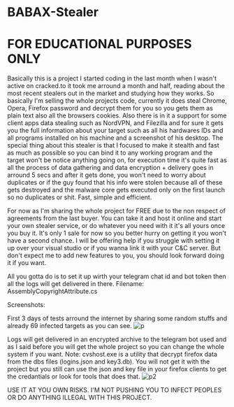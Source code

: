 # BABAX-Stealer
# FOR EDUCATIONAL PURPOSES ONLY


Basically this is a project I started coding in the last month when I wasn't active on cracked.to it took me arround a month and half, reading about the most recent stealers out in the market and studying how they works. So basically I'm selling the whole projects code, currently it does steal Chrome, Opera, Firefox password and decrypt them for you so you gets them as plain text also all the browsers cookies. Also there is in it a support for some client apps data stealing such as NordVPN, and Filezilla and for sure it gets you the full information about your target such as all his hardwares IDs and all programs installed on his machine and a screenshot of his desktop. The special thing about this stealer is that I focused to make it stealth and fast as much as possible so you can bind it to any working program and the target won't be notice anything going on, for execution time it's quite fast as all the process of data gathering and data encryption + delivery goes in arround 5 secs and after it gets done, you won't need to worry about duplicates or if the guy found that his info were stolen because all of these gets destroyed and the malware core gets executed only on the first launch so no duplicates or shit. Fast, simple and efficient.

For now as I'm sharing the whole project for FREE  due to the non respect of agreements from the last buyer. You can take it and host it online and start your own stealer service, or do whatever you need with it it's all yours once you buy it. It's only 1 sale for now so you better hurry on getting it you won't have a second chance.
I will be offering help if you struggle with setting it up over your visual studio or if you wanna link it with your C&C server. But don't expect me to add new features to you, you should look forward doing it if you want.


All you gotta do is to set it up wirth your telegram chat id and bot token then all the logs will get delivered in there. Filename: AssemblyCopyrightAttribute.cs

Screenshots:

First 3 days of tests arround the internet by sharing some random stuffs and already 69 infected targets as you can see.
![p](https://i.imgur.com/VE87PXv.png)

Logs will get delivered in an encrypted archive to the telegram bot used and as I said before you will get the whole project so you can change the whole system if you want.
Note: cvshost.exe is a utility that decrypt firefox data from the dbs files (logins.json and key3.db). You will not get it with the project but you still can use the json and key file in your firefox clients to get the credantials or look for tools that does that.
![p2](https://i.imgur.com/YgWHhiV.png)


USE IT AT YOU OWN RISKS. I'M NOT PUSHING YOU TO INFECT PEOPLES OR DO ANYTHING ILLEGAL WITH THIS PROJECT.
